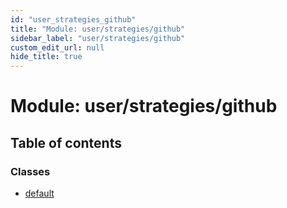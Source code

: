 ```yaml
---
id: "user_strategies_github"
title: "Module: user/strategies/github"
sidebar_label: "user/strategies/github"
custom_edit_url: null
hide_title: true
---
```


# Module: user/strategies/github

## Table of contents

### Classes

- [default](../classes/user_strategies_github.default.md)
